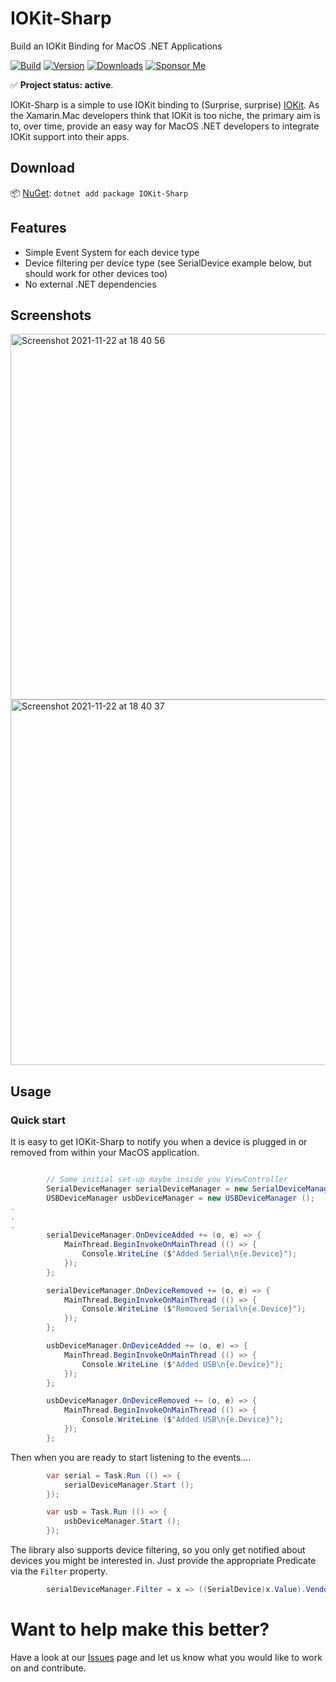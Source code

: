 # IOKit-Sharp
Build an IOKit Binding for MacOS .NET Applications

[![Build](https://github.com/CartBlanche/IOKit-Sharp/actions/workflows/dotnet.yml/badge.svg)](https://github.com/CartBlanche/IOKit-Sharp/actions)
[![Version](https://img.shields.io/nuget/v/IOKit-Sharp.svg)](https://nuget.org/packages/IOKit-Sharp)
[![Downloads](https://img.shields.io/nuget/dt/IOKit-Sharp.svg)](https://nuget.org/packages/IOKit-Sharp)
[![Sponsor Me](https://img.shields.io/badge/sponsor-$$$-purple.svg)](https://github.com/sponsors/CartBlanche)


✅ **Project status: active**.

IOKit-Sharp is a simple to use IOKit binding to (Surprise, surprise) [IOKit](https://developer.apple.com/documentation/iokit?language=objc).
As the Xamarin.Mac developers think that IOKit is too niche, the primary aim is to, over time, provide an easy way for MacOS .NET developers to integrate IOKit support into their apps.


## Download

📦 [NuGet](https://nuget.org/packages/IOKit-Sharp): `dotnet add package IOKit-Sharp`

## Features

- Simple Event System for each device type
- Device filtering per device type (see SerialDevice example below, but should work for other devices too)
- No external .NET dependencies

## Screenshots

<img width="585" alt="Screenshot 2021-11-22 at 18 40 56" src="https://user-images.githubusercontent.com/271363/142917485-9f14d48d-1488-4896-8c8d-48f69647b40c.png">

<img width="585" alt="Screenshot 2021-11-22 at 18 40 37" src="https://user-images.githubusercontent.com/271363/142917532-ba596288-d9e0-499e-8be5-333e236d7fed.png">

## Usage

### Quick start

It is easy to get IOKit-Sharp to notify you when a device is plugged in or removed from within your MacOS application.

```csharp

        // Some initial set-up maybe inside you ViewController
        SerialDeviceManager serialDeviceManager = new SerialDeviceManager ();
        USBDeviceManager usbDeviceManager = new USBDeviceManager ();
.
.
.
        serialDeviceManager.OnDeviceAdded += (o, e) => {
            MainThread.BeginInvokeOnMainThread (() => {
                Console.WriteLine ($"Added Serial\n{e.Device}");
            });
        };

        serialDeviceManager.OnDeviceRemoved += (o, e) => {
            MainThread.BeginInvokeOnMainThread (() => {
                Console.WriteLine ($"Removed Serial\n{e.Device}");
            });
        };

        usbDeviceManager.OnDeviceAdded += (o, e) => {
            MainThread.BeginInvokeOnMainThread (() => {
                Console.WriteLine ($"Added USB\n{e.Device}");
            });
        };

        usbDeviceManager.OnDeviceRemoved += (o, e) => {
            MainThread.BeginInvokeOnMainThread (() => {
                Console.WriteLine ($"Added USB\n{e.Device}");
            });
        };

```

Then when you are ready to start listening to the events....
```csharp
        var serial = Task.Run (() => {
            serialDeviceManager.Start ();
        });

        var usb = Task.Run (() => {
            usbDeviceManager.Start ();
        });
```

The library also supports device filtering, so you only get notified about devices you might be interested in.
Just provide the appropriate Predicate via the `Filter` property.
```csharp
        serialDeviceManager.Filter = x => ((SerialDevice)x.Value).VendorName == "Wilderness Labs";
```


# Want to help make this better?
Have a look at our [Issues](https://github.com/CartBlanche/IOKit-Sharp/issues) page and let us know what you would like to work on and contribute.
